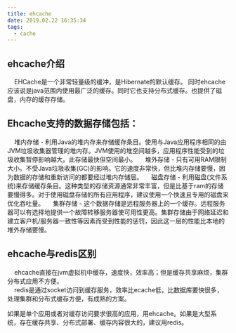 ```yaml
---
title: ehcache
date: 2019.02.22 16:35:34
tags:
  - cache
---
```


## ehcache介绍

&nbsp;&nbsp;&nbsp;&nbsp;EHCache是一个非常轻量级的缓冲，是Hibernate的默认缓存。
同时ehcache应该说是java范围内使用最广泛的缓存。同时它也支持分布式缓存。也提供了磁盘，内存的缓存存储。

## Ehcache支持的数据存储包括：
&nbsp;&nbsp;&nbsp;&nbsp;堆内存储 - 利用Java的堆内存来存储缓存条目。使用与Java应用程序相同的由JVM垃圾收集器管理的堆内存。JVM使用的堆空间越多，应用程序性能受到的垃圾收集暂停影响越大。此存储最快但空间最小。
&nbsp;&nbsp;&nbsp;&nbsp;堆外存储 - 只有可用RAM限制大小。不受Java垃圾收集(GC)的影响。它的速度非常快，但比堆内存储要慢，因为数据的存储和重新访问的都要经过堆内存储层。
&nbsp;&nbsp;&nbsp;&nbsp;磁盘存储 - 利用磁盘(文件系统)来存储缓存条目。这种类型的存储资源通常非常丰富，但是比基于ram的存储要慢得多。对于使用磁盘存储的所有应用程序，建议使用一个快速且专用的磁盘来优化吞吐量。
&nbsp;&nbsp;&nbsp;&nbsp;集群存储 - 这个数据存储是远程服务器上的一个缓存。远程服务器可以有选择地提供一个故障转移服务器使可用性更高。集群存储由于网络延迟和建立客户机/服务器一致性等因素而受到性能的惩罚，因此这一层的性能比本地的堆外存储要慢。


## ehcache与redis区别

&nbsp;&nbsp;&nbsp;&nbsp;ehcache直接在jvm虚拟机中缓存，速度快，效率高；但是缓存共享麻烦，集群分布式应用不方便。  
&nbsp;&nbsp;&nbsp;&nbsp;redis是通过socket访问到缓存服务，效率比ecache低，比数据库要快很多，处理集群和分布式缓存方便，有成熟的方案。
                        
如果是单个应用或者对缓存访问要求很高的应用，用ehcache。如果是大型系统，存在缓存共享、分布式部署、缓存内容很大的，建议用redis。
                        
  